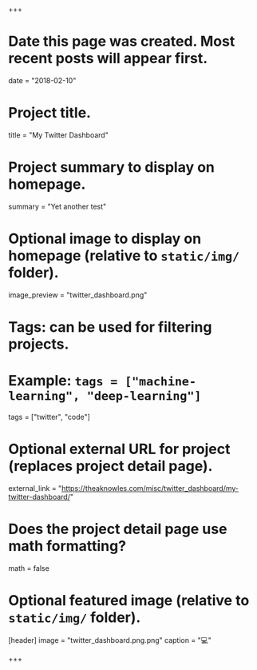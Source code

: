 +++
# Date this page was created. Most recent posts will appear first.
date = "2018-02-10"

# Project title.
title = "My Twitter Dashboard"

# Project summary to display on homepage.
summary = "Yet another test"

# Optional image to display on homepage (relative to `static/img/` folder).
image_preview = "twitter_dashboard.png"

# Tags: can be used for filtering projects.
# Example: `tags = ["machine-learning", "deep-learning"]`
tags = ["twitter", "code"]

# Optional external URL for project (replaces project detail page).
external_link = "https://theaknowles.com/misc/twitter_dashboard/my-twitter-dashboard/"

# Does the project detail page use math formatting?
math = false

# Optional featured image (relative to `static/img/` folder).
[header]
image = "twitter_dashboard.png.png"
caption = ":computer:"

+++

